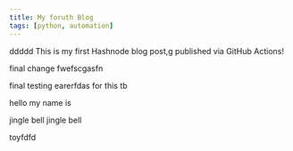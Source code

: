 ```yaml
---
title: My foruth Blog
tags: [python, automation]
---
```

ddddd
This is my first Hashnode blog post,g published via GitHub Actions! 

final change fwefscgasfn

final testing earerfdas for this tb

hello my name is 

jingle bell jingle bell 

toyfdfd
